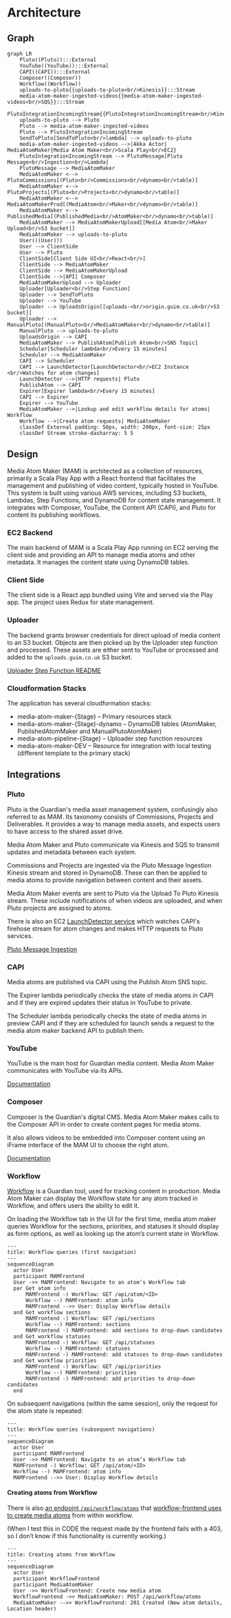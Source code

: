# Architecture

## Graph

```mermaid
graph LR
    Pluto((Pluto)):::External
    YouTube((YouTube)):::External
    CAPI((CAPI)):::External
    Composer((Composer))
    Workflow((Workflow))
    uploads-to-pluto{{uploads-to-pluto<br/>Kinesis}}:::Stream
    media-atom-maker-ingested-videos{{media-atom-maker-ingested-videos<br/>SQS}}:::Stream
    PlutoIntegrationIncomingStream{{PlutoIntegrationIncomingStream<br/>Kinesis}}:::Stream
    uploads-to-pluto --> Pluto
    Pluto --> media-atom-maker-ingested-videos
    Pluto --> PlutoIntegrationIncomingStream
    SendToPluto[SendToPluto<br/>lambda] --> uploads-to-pluto
    media-atom-maker-ingested-videos -->|Akka Actor| MediaAtomMaker{Media Atom Maker<br/>Scala Play<br/>EC2}
    PlutoIntegrationIncomingStream --> PlutoMessage[Pluto Message<br/>Ingestion<br/>Lambda]
    PlutoMessage --> MediaAtomMaker
    MediaAtomMaker <--> PlutoCommissions[(Pluto<br/>Commissions<br/>dynamo<br/>table)]
    MediaAtomMaker <--> PlutoProjects[(Pluto<br/>Projects<br/>dynamo<br/>table)]
    MediaAtomMaker <--> MediaAtomMakerProd[(MediaAtom<br/>Maker<br/>dynamo<br/>table)]
    MediaAtomMaker <--> PublishedMedia[(PublishedMedia<br/>AtomMaker<br/>dynamo<br/>table)]
    MediaAtomMaker --> MediaAtomMakerUpload[[Media Atom<br/>Maker Upload<br/>S3 bucket]]
    MediaAtomMaker --> uploads-to-pluto
    User(((User)))
    User --> ClientSide
    User --> Pluto
    ClientSide[Client Side UI<br/>React<br/>]
    ClientSide --> MediaAtomMaker
    ClientSide --> MediaAtomMakerUpload
    ClientSide -->|API| Composer
    MediaAtomMakerUpload --> Uploader
    Uploader[Uploader<br/>Step Function]
    Uploader --> SendToPluto
    Uploader --> YouTube
    Uploader --> UploadsOrigin[[uploads-<br/>origin.guim.co.uk<br/>S3 bucket]]
    Uploader --> ManualPluto[(ManualPluto<br/>MediaAtomMaker<br/>dynamo<br/>table)]
    ManualPluto --> uploads-to-pluto
    UploadsOrigin --> CAPI
    MediaAtomMaker --> PublishAtom[Publish Atom<br/>SNS Topic]
    Scheduler[Scheduler lambda<br/>Every 15 minutes]
    Scheduler --> MediaAtomMaker
    CAPI --> Scheduler
    CAPI --> LaunchDetector[LaunchDetector<br/>EC2 Instance <br/>Watches for atom changes]
    LaunchDetector -->|HTTP requests| Pluto
    PublishAtom --> CAPI
    Expirer[Expirer lambda<br/>Every 15 minutes]
    CAPI --> Expirer
    Expirer --> YouTube
    MediaAtomMaker -->|Lookup and edit workflow details for atoms| Workflow
    Workflow -->|Create atom requests| MediaAtomMaker
    classDef External padding: 50px, width: 200px, font-size: 25px
    classDef Stream stroke-dasharray: 5 5
```

## Design

Media Atom Maker (MAM) is architected as a collection of resources, primarily a Scala Play App with a React frontend
that facilitates the management and publishing of video content, typically hosted in YouTube. This system is built using
various AWS services, including S3 buckets, Lambdas, Step Functions, and DynamoDB for content state management. It
integrates with Composer, YouTube, the Content API (CAPI), and Pluto for content its publishing workflows.

### EC2 Backend

The main backend of MAM is a Scala Play App running on EC2 serving the client side and providing an API to manage media
atoms and other metadata. It manages the content state using DynamoDB tables.

### Client Side

The client side is a React app bundled using Vite and served via the Play app. The project uses Redux for state
management.

### Uploader

The backend grants browser credentials for direct upload of media content to an S3 bucket. Objects are then picked up by
the Uploader step function and processed. These assets are either sent to YouTube or processed and added to the
`uploads.guim.co.uk` S3 bucket.

[Uploader Step Function README](../uploader/README.md)

### Cloudformation Stacks

The application has several cloudformation stacks:

- media-atom-maker-{Stage} – Primary resources stack
- media-atom-maker-{Stage}-dynamo – DynamoDB tables (AtomMaker, PublishedAtomMaker and ManualPlutoAtomMaker)
- media-atom-pipeline-{Stage} – Uploader step function resources
- media-atom-maker-DEV – Resource for integration with local testing (different template to the primary stack)

## Integrations

### Pluto

Pluto is the Guardian's media asset management system, confusingly also referred to as MAM. Its taxonomy consists of
Commissions, Projects and Deliverables. It provides a way to manage media assets, and expects users to have access to
the shared asset drive.

Media Atom Maker and Pluto communicate via Kinesis and SQS to transmit updates and metadata between each system.

Commissions and Projects are ingested via the Pluto Message Ingestion Kinesis stream and stored in DynamoDB. These can
then be applied to media atoms to provide navigation between content and their assets.

Media Atom Maker events are sent to Pluto via the Upload To Pluto Kinesis stream. These include notifications of when
videos are uploaded, and when Pluto projects are assigned to atoms.

There is also an EC2 [LaunchDetector service](https://github.com/guardian/multimedia-launchdetector-v3) which watches CAPI's firehose stream for atom changes and makes HTTP
requests to Pluto services.

[Pluto Message Ingestion](../pluto-message-ingestion/README.md)

### CAPI

Media atoms are published via CAPI using the Publish Atom SNS topic.

The Expirer lambda periodically checks the state of media atoms in CAPI and if they are expired updates their status in
YouTube to private.

The Scheduler lambda periodically checks the state of media atoms in preview CAPI and if they are scheduled for launch sends a
request to the media atom maker backend API to publish them.

### YouTube

YouTube is the main host for Guardian media content. Media Atom Maker communicates with YouTube via its APIs.

[Documentation](08-youtube.md)

### Composer

Composer is the Guardian's digital CMS. Media Atom Maker makes calls to the Composer API in order to create content
pages for media atoms.

It also allows videos to be embedded into Composer content using an iFrame interface of the MAM UI to choose the right
atom.

[Documentation](09-composer-integration.md)

### Workflow

[Workflow](https://github.com/guardian/workflow/) is a Guardian tool, used for tracking content in production. Media Atom Maker can display the Workflow state for any atom tracked in Workflow, and offers users the ability to edit it.

On loading the Workflow tab in the UI for the first time, media atom maker queries Workflow for the sections, priorities, and statuses it should display as form options, as well as looking up the atom’s current state in Workflow.

```mermaid
---
title: Workflow queries (first navigation)
---
sequenceDiagram
  actor User
  participant MAMFrontend
  User ->> MAMFrontend: Navigate to an atom’s Workflow tab
  par Get atom info
      MAMFrontend -) Workflow: GET /api/atom/<ID>
      Workflow --) MAMFrontend: atom info
      MAMFrontend -->> User: Display Workflow details
  and Get workflow sections
      MAMFrontend -) Workflow: GET /api/sections
      Workflow --) MAMFrontend: sections
      MAMFrontend -) MAMFrontend: add sections to drop-down candidates
  and Get workflow statuses
      MAMFrontend -) Workflow: GET /api/statuses
      Workflow --) MAMFrontend: statuses
      MAMFrontend -) MAMFrontend: add statuses to drop-down candidates
  and Get workflow priorities
      MAMFrontend -) Workflow: GET /api/priorities
      Workflow --) MAMFrontend: priorities
      MAMFrontend -) MAMFrontend: add priorities to drop-down candidates
  end
```

On subsequent navigations (within the same session), only the request for the atom state is repeated:

```mermaid
---
title: Workflow queries (subsequent navigations)
---
sequenceDiagram
  actor User
  participant MAMFrontend
  User ->> MAMFrontend: Navigate to an atom’s Workflow tab
  MAMFrontend -) Workflow: GET /api/atom/<ID>
  Workflow --) MAMFrontend: atom info
  MAMFrontend -->> User: Display Workflow details
```

#### Creating atoms from Workflow

There is also [an endpoint `/api/workflow/atoms`](https://github.com/guardian/media-atom-maker/blob/6af274c02be19c860c89f6e46556d26ca88df058/conf/routes#L30) that [workflow-frontend uses to create media atoms](https://github.com/guardian/workflow-frontend/blob/12c278df845785667ae4e13e8438a2fe6a8dd263/public/lib/media-atom-maker-service.js#L10-L17) from within workflow.

(When I test this in CODE the request made by the frontend fails with a 403, so I don’t know if this functionality is currently working.)

```mermaid
---
title: Creating atoms from Workflow
---
sequenceDiagram
  actor User
  participant WorkflowFrontend
  participant MediaAtomMaker
  User ->> WorkflowFrontend: Create new media atom
  WorkflowFrontend ->> MediaAtomMaker: POST /api/workflow/atoms
  MediaAtomMaker -->> WorkflowFrontend: 201 Created (New atom details, Location header)
```
